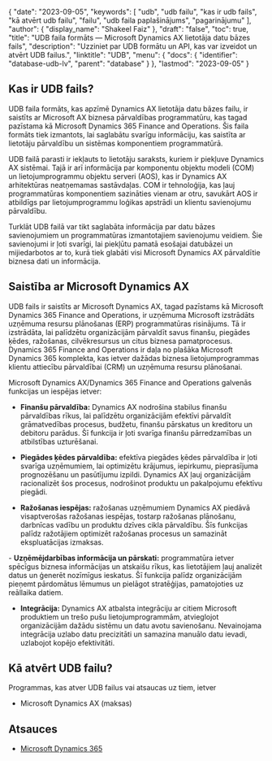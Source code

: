 {
  "date": "2023-09-05",
  "keywords": [
"udb",
"udb failu",
"kas ir udb fails",
"kā atvērt udb failu",
"failu",
"udb faila paplašinājums",
"pagarinājumu"
],
  "author": {
    "display_name": "Shakeel Faiz"
},
  "draft": "false",
  "toc": true,
  "title": "UDB faila formāts — Microsoft Dynamics AX lietotāja datu bāzes fails",
  "description": "Uzziniet par UDB formātu un API, kas var izveidot un atvērt UDB failus.",
  "linktitle": "UDB",
  "menu": {
    "docs": {
      "identifier": "database-udb-lv",
      "parent": "database"
}
},
  "lastmod": "2023-09-05"
}

## Kas ir UDB fails?

UDB faila formāts, kas apzīmē Dynamics AX lietotāja datu bāzes failu, ir saistīts ar Microsoft AX biznesa pārvaldības programmatūru, kas tagad pazīstama kā Microsoft Dynamics 365 Finance and Operations. Šis faila formāts tiek izmantots, lai saglabātu svarīgu informāciju, kas saistīta ar lietotāju pārvaldību un sistēmas komponentiem programmatūrā.

UDB failā parasti ir iekļauts to lietotāju saraksts, kuriem ir piekļuve Dynamics AX sistēmai. Tajā ir arī informācija par komponentu objektu modeli (COM) un lietojumprogrammu objektu serveri (AOS), kas ir Dynamics AX arhitektūras neatņemamas sastāvdaļas. COM ir tehnoloģija, kas ļauj programmatūras komponentiem sazināties vienam ar otru, savukārt AOS ir atbildīgs par lietojumprogrammu loģikas apstrādi un klientu savienojumu pārvaldību.

Turklāt UDB failā var tikt saglabāta informācija par datu bāzes savienojumiem un programmatūras izmantotajiem savienojumu veidiem. Šie savienojumi ir ļoti svarīgi, lai piekļūtu pamatā esošajai datubāzei un mijiedarbotos ar to, kurā tiek glabāti visi Microsoft Dynamics AX pārvaldītie biznesa dati un informācija.

## Saistība ar Microsoft Dynamics AX

UDB fails ir saistīts ar Microsoft Dynamics AX, tagad pazīstams kā Microsoft Dynamics 365 Finance and Operations, ir uzņēmuma Microsoft izstrādāts uzņēmuma resursu plānošanas (ERP) programmatūras risinājums. Tā ir izstrādāta, lai palīdzētu organizācijām pārvaldīt savus finanšu, piegādes ķēdes, ražošanas, cilvēkresursus un citus biznesa pamatprocesus. Dynamics 365 Finance and Operations ir daļa no plašāka Microsoft Dynamics 365 komplekta, kas ietver dažādas biznesa lietojumprogrammas klientu attiecību pārvaldībai (CRM) un uzņēmuma resursu plānošanai.

Microsoft Dynamics AX/Dynamics 365 Finance and Operations galvenās funkcijas un iespējas ietver:

- **Finanšu pārvaldība:** Dynamics AX nodrošina stabilus finanšu pārvaldības rīkus, lai palīdzētu organizācijām efektīvi pārvaldīt grāmatvedības procesus, budžetu, finanšu pārskatus un kreditoru un debitoru parādus. Šī funkcija ir ļoti svarīga finanšu pārredzamības un atbilstības uzturēšanai.

- **Piegādes ķēdes pārvaldība:** efektīva piegādes ķēdes pārvaldība ir ļoti svarīga uzņēmumiem, lai optimizētu krājumus, iepirkumu, pieprasījuma prognozēšanu un pasūtījumu izpildi. Dynamics AX ļauj organizācijām racionalizēt šos procesus, nodrošinot produktu un pakalpojumu efektīvu piegādi.

- **Ražošanas iespējas:** ražošanas uzņēmumiem Dynamics AX piedāvā visaptverošas ražošanas iespējas, tostarp ražošanas plānošanu, darbnīcas vadību un produktu dzīves cikla pārvaldību. Šīs funkcijas palīdz ražotājiem optimizēt ražošanas procesus un samazināt ekspluatācijas izmaksas.

- **Uzņēmējdarbības informācija un pārskati:** programmatūra ietver spēcīgus biznesa informācijas un atskaišu rīkus, kas lietotājiem ļauj analizēt datus un ģenerēt nozīmīgus ieskatus. Šī funkcija palīdz organizācijām pieņemt pārdomātus lēmumus un pielāgot stratēģijas, pamatojoties uz reāllaika datiem.

- **Integrācija:** Dynamics AX atbalsta integrāciju ar citiem Microsoft produktiem un trešo pušu lietojumprogrammām, atvieglojot organizācijām dažādu sistēmu un datu avotu savienošanu. Nevainojama integrācija uzlabo datu precizitāti un samazina manuālo datu ievadi, uzlabojot kopējo efektivitāti.

## Kā atvērt UDB failu?

Programmas, kas atver UDB failus vai atsaucas uz tiem, ietver

- Microsoft Dynamics AX (maksas)

## Atsauces
- [Microsoft Dynamics 365](https://en.wikipedia.org/wiki/Microsoft_Dynamics_365)

